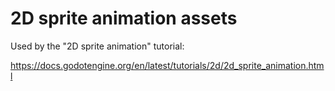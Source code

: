 # 2D sprite animation assets

Used by the "2D sprite animation" tutorial:

https://docs.godotengine.org/en/latest/tutorials/2d/2d_sprite_animation.html
